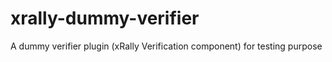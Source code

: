 # xrally-dummy-verifier
A dummy verifier plugin (xRally Verification component) for testing purpose
